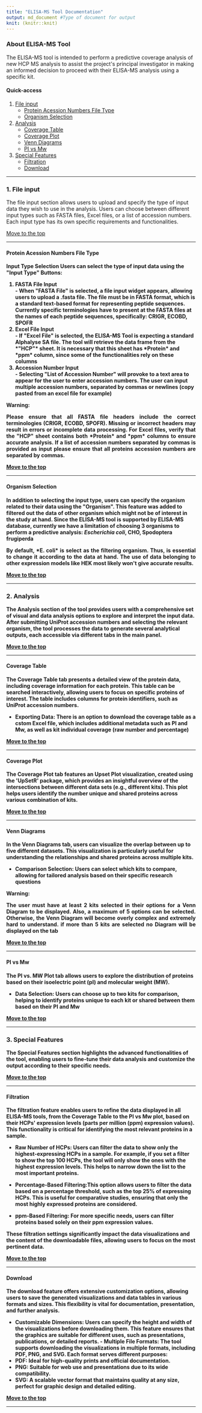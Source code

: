 ```yaml
---
title: "ELISA-MS Tool Documentation"
output: md_document #Type of document for output
knit: (knitr::knit)
---
```





### <b>About ELISA-MS Tool</b><a name = "top"></a>

<p style="text-align: justify;">

The ELISA-MS tool is intended to perform a predictive coverage analysis of new HCP MS analysis to assist the project's principal investigator in making an informed decision to proceed with their ELISA-MS analysis using a specific kit.

</p>

<!-- An example of a quick-access table can be found. Clicking the hyperlinks will direct user to the respective section. -->

#### Quick-access

1.  [File input](#A)
    -   [Protein Acession Numbers File Type](#A_a)
    -   [Organism Selection](#A_b)
2.  [Analysis](#B)
    -   [Coverage Table](#B_a)
    -   [Coverage Plot](#B_b)
    -   [Venn Diagrams](#B_c)
    -   [PI vs Mw](#B_d)
3.  [Special Features](#C)
    -   [Filtration](#C_a)
    -   [Download](#C_b)

------------------------------------------------------------------------

### <b>1. File input</b><a name = "A"></a>


<p style="text-align: justify;">

The file input section allows users to upload and specify the type of input data they wish to use in the analysis. Users
can choose between different input types such as FASTA files, Excel files, or a list of accession numbers. Each input type has its own specific requirements and functionalities.

</p>

[Move to the top](#top)

------------------------------------------------------------------------

#### <b>Protein Acession Numbers File Type</b><a name = "A_a"></a>

<p style="text-align: justify;">

<b>Input Type Selection<b>
Users can select the type of input data using the "Input Type" Buttons:
<ol>
<li>FASTA File Input</li>
 - When "FASTA File" is selected, a file input widget appears, allowing users to upload a .fasta file. The file must be in FASTA format, which is a standard text-based format for representing peptide sequences. Currently specific terminologies have to present at the FASTA files at the names of each peptide sequences, specifically: CRIGR, ECOBD, SPOFR
<li>Excel File Input</li>
 - If "Excel File" is selected, the ELISA-MS Tool is expecting a standard Alphalyse SA file. The tool will retrieve the data frame from the *"HCP"* sheet. It is necessary that this sheet has *Protein* and *ppm* column, since some of the functionalities rely on these columns
<li>Accession Number Input</li>
 - Selecting "List of Accession Number" will provoke to a text area to appear for the user to enter accession numbers.
 The user can input multiple accession numbers, separated by commas or newlines (copy pasted from an excel file for example)
</ol>
</p>

**Warning:**
<p style="text-align: justify;">
<!--html_preserve--><i class="fas fa-triangle-exclamation fa-solid" role="presentation" aria-label="triangle-exclamation icon" style="color: #ffc107;"></i><!--/html_preserve--> 
Please ensure that all FASTA file headers include the correct terminologies (CRIGR, ECOBD, SPOFR). Missing or incorrect headers may result in errors or incomplete data processing. For Excel files, verify that the "HCP" sheet contains both *Protein* and *ppm* columns to ensure accurate analysis. If a list of accession numbers separated by commas is provided as input please ensure that all proteins accession numbers are separated by commas.
</p>

[Move to the top](#top)

------------------------------------------------------------------------

#### <b>Organism Selection</b><a name = "A_b"></a>

<p style="text-align: justify;">

In addition to selecting the input type, users can specify the organism related to their data using the "Organism". This feature was added to filtered out the data of other organism which might not be of interest in the study at hand. Since the ELISA-MS tool is supported by ELISA-MS database, currently we have a limitation of choosing 3 organisms to perform a predictive analysis: *Escherichia coli*, CHO, Spodoptera frugiperda

</p>

<p style="text-align: justify;">
<!--html_preserve--><i class="fas fa-triangle-exclamation fa-solid" role="presentation" aria-label="triangle-exclamation icon" style="color: #ffc107;"></i><!--/html_preserve--> 
By default, *E. coli* is select as the filtering organism. Thus, is essential to change it according to the data at hand. The use of data belonging to other expression models like HEK most likely won't give accurate results. 
</p>


[Move to the top](#top)


------------------------------------------------------------------------

### <b>2. Analysis</b><a name = "B"></a>

<p style="text-align: justify;">

The Analysis section of the tool provides users with a comprehensive set of visual and data analysis options to explore and interpret the input data. After submitting UniProt accession numbers and selecting the relevant organism, the tool processes the data to generate several analytical outputs, each accessible via different tabs in the main panel.

</p>

[Move to the top](#top)

------------------------------------------------------------------------

#### <b>Coverage Table</b><a name = "B_a"></a>

<p style="text-align: justify;">

The Coverage Table tab presents a detailed view of the protein data, including coverage information for each protein. This table can be searched interactively, allowing users to focus on specific proteins of interest. The table includes columns for protein identifiers, such as UniProt accession numbers.
- <b>Exporting Data:</b> There is an option to download the coverage table as a cstom Excel file, which includes additional metadata such as PI and Mw, as well as kit individual coverage (raw number and percentage)

</p>

[Move to the top](#top)

------------------------------------------------------------------------

#### <b> Coverage Plot</b><a name = "B_b"></a>

<p style="text-align: justify;">

The Coverage Plot tab features an Upset Plot visualization, created using the 'UpSetR' package, which provides an insightful overview of the intersections between different data sets (e.g., different kits). This plot helps users identify the number unique and shared proteins across various combination of kits.

</p>

[Move to the top](#top)

------------------------------------------------------------------------

#### <b>Venn Diagrams</b><a name = "B_c"></a>

<p style="text-align: justify;">

In the Venn Diagrams tab, users can visualize the overlap between up to five different datasets. This visualization is particularly useful for understanding the relationships and shared proteins across multiple kits.
- <b>Comparison Selection:</b> Users can select which kits to compare, allowing for tailored analysis based on their specific research questions


</p>

**Warning:**
<p style="text-align: justify;">
<!--html_preserve--><i class="fas fa-triangle-exclamation fa-solid" role="presentation" aria-label="triangle-exclamation icon" style="color: #ffc107;"></i><!--/html_preserve--> 
The user must have at least 2 kits selected in their options for a Venn Diagram to be displayed. Also, a maximum of 5 options can be selected. Otherwise, the Venn Diagram will become overly complex and extremely hard to understand. if more than 5 kits are selected no Diagram will be displayed on the tab
</p>

[Move to the top](#top)

------------------------------------------------------------------------
#### <b>PI vs Mw</b><a name = "B_d"></a>

<p style="text-align: justify;">

The PI vs. MW Plot tab allows users to explore the distribution of proteins based on their isoelectric point (pI) and molecular weight (MW).

- <b>Data Selection:</b> Users can choose up to two kits for comparison, helping to identify proteins unique to each kit or shared between them based on their PI and Mw


</p>

[Move to the top](#top)

------------------------------------------------------------------------
### <b>3. Special Features</b><a name = "C"></a>

<p style="text-align: justify;">

The Special Features section highlights the advanced functionalities of the tool, enabling users to fine-tune their data analysis and customize the output according to their specific needs.

</p>

[Move to the top](#top)

------------------------------------------------------------------------

#### <b>Filtration</b><a name = "C_a"></a>

<p style="text-align: justify;">

The filtration feature enables users to refine the data displayed in all ELISA-MS tools, from the Coverage Table to the PI vs Mw plot, based on their HCPs' expression levels (parts per million (ppm) expression values). This functionality is critical for identifying the most relevant proteins in a sample.

- <b>Raw Number of HCPs:<b> Users can filter the data to show only the highest-expressing HCPs in a sample. For example, if you set a filter to show the top 100 HCPs, the tool will only show the ones with the highest expression levels. This helps to narrow down the list to the most important proteins.

- <b>Percentage-Based Filtering:<b>This option allows users to filter the data based on a percentage threshold, such
as the top 25% of expressing HCPs. This is useful for comparative studies, ensuring that only the most highly expressed proteins are considered.

- <b>ppm-Based Filtering:<b> For more specific needs, users can filter proteins based solely on their ppm expression values.

These filtration settings significantly impact the data visualizations and the content of the downloadable files, allowing users to focus on the most pertinent data.
</p>

[Move to the top](#top)

------------------------------------------------------------------------

#### <b>Download</b><a name = "C_b"></a>

<p style="text-align: justify;">

The download feature offers extensive customization options, allowing users to save the generated visualizations and data tables in various formats and sizes. This flexibility is vital for documentation, presentation, and further analysis.

- <b> Customizable Dimensions:<b> Users can specify the height and width of the visualizations before downloading them. This feature ensures that the graphics are suitable for different uses, such as presentations, publications, or detailed reports.
-<b> Multiple File Formats:<b> The tool supports downloading the visualizations in multiple formats, including PDF, PNG, and SVG. Each format serves different purposes:
 - <b>PDF:<b> Ideal for high-quality prints and official documentation.
 - <b>PNG:<b> Suitable for web use and presentations due to its wide compatibility.
 - <b>SVG:<b> A scalable vector format that maintains quality at any size, perfect for graphic design and detailed editing.
</p>

[Move to the top](#top)

------------------------------------------------------------------------
